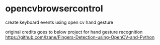 # opencvbrowsercontrol
create keyboard events using open cv hand gesture

original credits goes to below project for hand gesture recognition
https://github.com/lzane/Fingers-Detection-using-OpenCV-and-Python

